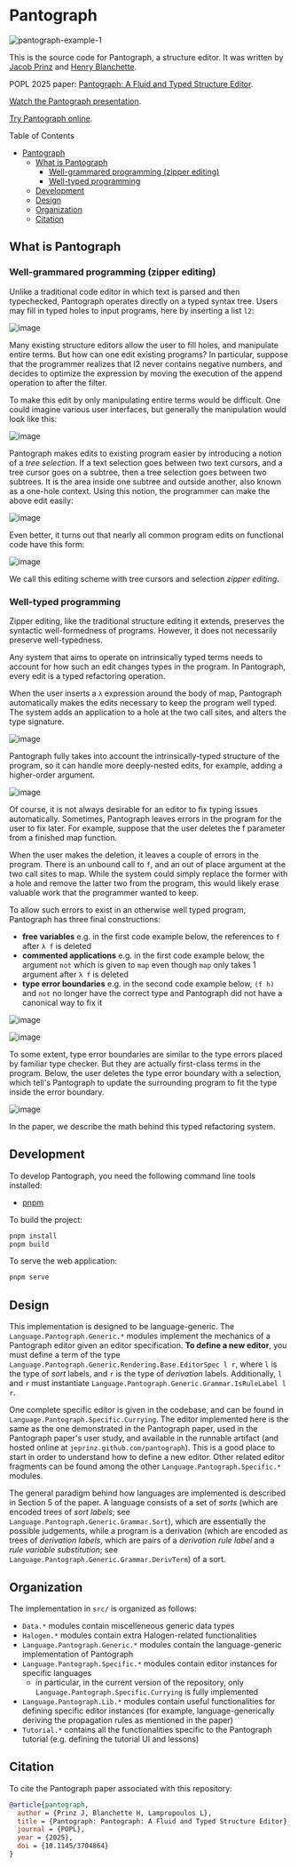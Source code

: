 # Pantograph

![pantograph-example-1](assets/pantograph-example-1.gif)

This is the source code for Pantograph, a structure editor.
It was written by [Jacob Prinz](https://jeprinz.github.io/) and [Henry Blanchette](https://rybl.net).

POPL 2025 paper: [Pantograph: A Fluid and Typed Structure Editor](https://arxiv.org/pdf/2411.16571).

[Watch the Pantograph presentation](https://www.youtube.com/live/Jff0pIbj8PM?t=6092s).

[Try Pantograph online](https://pantographeditor.github.io/Pantograph/).

Table of Contents
- [Pantograph](#pantograph)
  - [What is Pantograph](#what-is-pantograph)
    - [Well-grammared programming (zipper editing)](#well-grammared-programming-zipper-editing)
    - [Well-typed programming](#well-typed-programming)
  - [Development](#development)
  - [Design](#design)
  - [Organization](#organization)
  - [Citation](#citation)


## What is Pantograph

### Well-grammared programming (zipper editing)

Unlike a traditional code editor in which text is parsed and then typechecked, Pantograph operates directly on a typed syntax tree.
Users may fill in typed holes to input programs, here by inserting a list `l2`:

![image](https://github.com/user-attachments/assets/581c07c3-50e4-4af5-80a7-ea19f060c9ba)

Many existing structure editors allow the user to fill holes, and manipulate entire terms.
But how can one edit existing programs? In particular, suppose that the programmer realizes that l2 never contains negative numbers, and decides to
optimize the expression by moving the execution of the append operation to after the filter.

To make this edit by only manipulating entire terms would be difficult. One could imagine various user interfaces, but generally the manipulation would look like this:

![image](https://github.com/user-attachments/assets/86cc1dc9-1650-4389-b113-7d723fc3a006)

Pantograph makes edits to existing program easier by introducing a notion of a *tree selection*. If a text selection goes between two text cursors, and a tree cursor goes on a subtree,
then a tree selection goes between two subtrees. It is the area inside one subtree and outside another, also known as a one-hole context.
Using this notion, the programmer can make the above edit easily:

![image](https://github.com/user-attachments/assets/ff2d9a5c-9f00-46d2-ab71-1ba6659c3612)

Even better, it turns out that nearly all common program edits on functional code have this form:

![image](https://github.com/user-attachments/assets/252ffa54-8ac4-40d2-905b-9e4cc65a06f4)

We call this editing scheme with tree cursors and selection *zipper editing*.

### Well-typed programming

Zipper editing, like the traditional structure editing it extends, preserves the syntactic well-formedness of programs. However, it does not necessarily preserve well-typedness.

Any system that aims to operate on intrinsically typed terms needs to account for how such an edit changes types in the program. In Pantograph, every edit is a typed refactoring operation.

When the user inserts a `λ` expression around the body of map, Pantograph automatically makes the edits necessary to keep the program well typed. The system adds an application to a hole at the two call sites, and alters the type signature.

![image](assets/map-1.png)

Pantograph fully takes into account the intrinsically-typed structure of the program, so it can handle more deeply-nested edits, for example, adding a higher-order argument.

![image](assets/map-2.png)

Of course, it is not always desirable for an editor to fix typing issues automatically. Sometimes, Pantograph leaves errors in the program for the user to fix later. For example, suppose that the user deletes the f parameter from a finished map function.

When the user makes the deletion, it leaves a couple of errors in the program. There is an unbound call to `f`, and an out of place argument at the two call sites to map. While the system could simply replace the former with a hole and remove the latter two from the program, this would likely erase valuable work that the programmer wanted to keep.

To allow such errors to exist in an otherwise well typed program, Pantograph has three final constructions:
- **free variables** e.g. in the first code example below, the references to `f` after `λ f` is deleted
- **commented applications** e.g. in the first code example below, the argument `not` which is given to `map` even though `map` only takes 1 argument after `λ f` is deleted
- **type error boundaries** e.g. in the second code example below, `(f h)` and `not` no longer have the correct type and Pantograph did not have a canonical way to fix it

![image](assets/map-3.png)

![image](assets/map-4.png)

To some extent, type error boundaries are similar to the type errors placed by familiar type checker. But they are actually first-class terms in the program. Below, the user deletes the type error boundary
with a selection, which tell's Pantograph to update the surrounding program to fit the type inside the error boundary.

![image](assets/map-5.png)

In the paper, we describe the math behind this typed refactoring system.

## Development

To develop Pantograph, you need the following command line tools installed:
- [pnpm](https://pnpm.io/installation)

To build the project:
```sh
pnpm install
pnpm build
```

To serve the web application:
```sh
pnpm serve
```

## Design

This implementation is designed to be language-generic.
The `Language.Pantograph.Generic.*` modules implement the mechanics of a Pantograph editor given an editor specification.
**To define a new editor**, you must define a term of the type `Language.Pantograph.Generic.Rendering.Base.EditorSpec l r`, where `l` is the type of _sort_ labels, and `r` is the type of _derivation_ labels.
Additionally, `l` and `r` must instantiate `Language.Pantograph.Generic.Grammar.IsRuleLabel l r`.

One complete specific editor is given in the codebase, and can be found in `Language.Pantograph.Specific.Currying`.
The editor implemented here is the same as the one demonstrated in the Pantograph paper, used in the Pantograph paper's user study, and available in the runnable artifact (and hosted online at `jeprinz.github.com/pantograph`).
This is a good place to start in order to understand how to define a new editor.
Other related editor fragments can be found among the other `Language.Pantograph.Specific.*` modules.

The general paradigm behind how languages are implemented is described in Section 5 of the paper.
A language consists of a set of _sorts_ (which are encoded trees of _sort labels_; see `Language.Pantograph.Generic.Grammar.Sort`), which are essentially the possible judgements, while a program is a derivation (which are encoded as trees of _derivation labels_, which are pairs of a _derivation rule label_ and a _rule variable substitution_; see `Language.Pantograph.Generic.Grammar.DerivTerm`) of a sort.

## Organization

The implementation in `src/` is organized as follows:
- `Data.*` modules contain miscelleneous generic data types
- `Halogen.*` modules contain extra Halogen-related functionalities
- `Language.Pantograph.Generic.*` modules contain the language-generic implementation of Pantograph
- `Language.Pantograph.Specific.*` modules contain editor instances for specific languages
  - in particular, in the current version of the repository, only `Language.Pantograph.Specific.Currying` is fully implemented
- `Language.Pantograph.Lib.*` modules contain useful functionalities for defining specific editor instances (for example, language-generically deriving the propagation rules as mentioned in the paper)
- `Tutorial.*` contains all the functionalities specific to the Pantograph tutorial (e.g. defining the tutorial UI and lessons)

## Citation

To cite the Pantograph paper associated with this repository:

```bibtex
@article{pantograph,
  author = {Prinz J, Blanchette H, Lampropoulos L},
  title = {Pantograph: Pantograph: A Fluid and Typed Structure Editor},
  journal = {POPL},
  year = {2025},
  doi = {10.1145/3704864}
}
```
